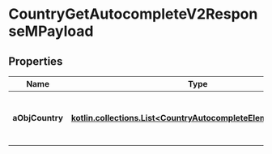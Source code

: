 
# CountryGetAutocompleteV2ResponseMPayload

## Properties
| Name | Type | Description | Notes |
| ------------ | ------------- | ------------- | ------------- |
| **aObjCountry** | [**kotlin.collections.List&lt;CountryAutocompleteElementResponse&gt;**](CountryAutocompleteElementResponse.md) | An array of Country autocomplete element response. |  |



